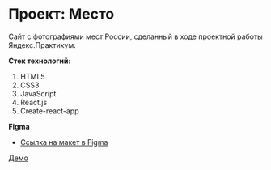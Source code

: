 # Проект: Место

Сайт с фотографиями мест России, сделанный в ходе проектной работы Яндекс.Практикум.

**Стек технологий:**
1. HTML5
2. CSS3
3. JavaScript
4. React.js
5. Create-react-app

**Figma**

* [Ссылка на макет в Figma](https://www.figma.com/file/2cn9N9jSkmxD84oJik7xL7/JavaScript.-Sprint-4?node-id=0%3A1)

[Демо](https://mariaselivanova.github.io/mesto/)